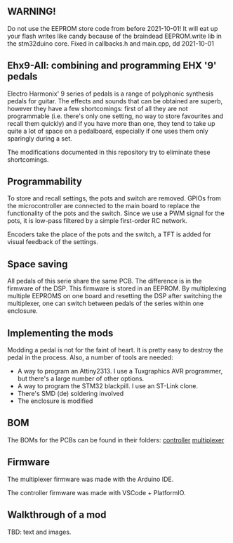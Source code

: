 ## WARNING! 
Do not use the EEPROM store code from before 2021-10-01! It will eat up your flash writes like candy because of the braindead EEPROM.write lib in the stm32duino core. Fixed in callbacks.h and main.cpp, dd 2021-10-01

## Ehx9-All: combining and programming EHX '9' pedals

Electro Harmonix' 9 series of pedals is a range of polyphonic synthesis pedals for guitar. The
effects and sounds that can be obtained are superb, however they have a few shortcomings: 
first of all they are not programmable (i.e. there's only one setting, no way to store 
favourites and recall them quickly) and if you have more than one, they tend to take
up quite a lot of space on a pedalboard, especially if one uses them only sparingly
during a set.

The modifications documented in this repository try to eliminate these shortcomings.

## Programmability

To store and recall settings, the pots and switch are removed. GPIOs from the
microcontroller are connected to the main board to replace the functionality of
the pots and the switch. Since we use a PWM signal for the pots, it is low-pass
filtered by a simple first-order RC network.

Encoders take the place of the pots and the switch, a TFT is added for visual 
feedback of the settings.

## Space saving

All pedals of this serie share the same PCB. The difference is in the firmware of the
DSP. This firmware is stored in an EEPROM. By multiplexing multiple EEPROMS on one
board and resetting the DSP after switching the multiplexer, one can switch between
pedals of the series within one enclosure.

## Implementing the mods

Modding a pedal is not for the faint of heart. It is pretty easy to destroy the pedal
in the process. Also, a number of tools are needed:

* A way to program an Attiny2313. I use a Tuxgraphics AVR programmer, but there's a large number of other options.
* A way to program the STM32 blackpill. I use an ST-Link clone.
* There's SMD (de) soldering involved
* The enclosure is modified

## BOM

The BOMs for the PCBs can be found in their folders:
[controller](./controller-pcb/ibom.html)
[multiplexer](./multiplexer-pcb/ibom.html)

## Firmware

The multiplexer firmware was made with the Arduino IDE.

The controller firmware was made with VSCode + PlatformIO.

## Walkthrough of a mod

TBD: text and images.

